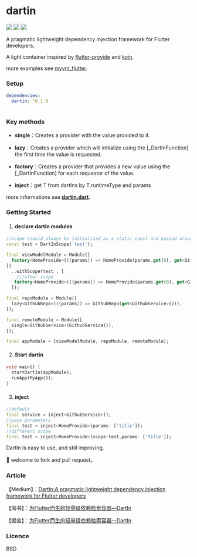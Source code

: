 # dartin

![](https://img.shields.io/badge/build-passing-brightgreen.svg) [![](https://img.shields.io/badge/pub-v0.0.1-blue.svg)](https://pub.dartlang.org/packages/dartin)  ![](https://img.shields.io/badge/support-dart|flutter-red.svg)

A pragmatic lightweight dependency injection framework for Flutter developers.

 A light container inspired by [flutter-provide](https://github.com/google/flutter-provide) and [koin](https://github.com/InsertKoinIO/koin).

more examples see  [mvvm_flutter](https://github.com/ditclear/mvvm_flutter).

### Setup

```yaml
dependencies:
  dartin: ^0.1.0
  
```

### Key methods

- **single**：Creates a provider with the value provided to it.
- **lazy**：Creates a provider which will initialize using the [_DartInFunction]
  the first time the value is requested.

- **factory**：Creates a provider that provides a new value using the [_DartInFunction] for each
   requestor of the value.
- **inject<T>**：get T  from dartIns by T.runtimeType and params

more informations see [**dartin.dart**](https://github.com/ditclear/dartin/blob/master/lib/dartin.dart).

### Getting Started

1. #### declare  dartin modules

```dart
//scope should always be initialized as a static const and passed around.
const test = DartInScope('test');

final viewModelModule = Module([
  factory<HomeProvide>(({params}) => HomeProvide(params.get(0), get<GithubRepo>())),
])
  ..withScope(test , [
    ///other scope
   factory<HomeProvide>(({params}) => HomeProvide(params.get(0), get<GithubRepo>())),
  ]);

final repoModule = Module([
  lazy<GithubRepo>(({params}) => GithubRepo(get<GithubService>())),
]);

final remoteModule = Module([
  single<GithubService>(GithubService()),
]);

final appModule = [viewModelModule, repoModule, remoteModule];

```

2. #### Start dartin

```dart
void main() {
  startDartIn(appModule);
  runApp(MyApp());
}
```

3. #### inject

```dart
//default
final service = inject<GithubService>();
//pass parameters
final test = inject<HomeProvide>(params: ['title']);
//different scope
final test = inject<HomeProvide>(scope:test,params: ['title']);

```

DartIn is easy to use, and still improving.

🍺 welcome to fork and pull request。

### Article

【Medium】：[DartIn:A pragmatic lightweight dependency injection framework for Flutter developers](https://medium.com/@ditclear/dartin-a-pragmatic-lightweight-dependency-injection-framework-for-flutter-developers-bbb57c47b31f)

【简书】：[为Flutter而生的轻量级依赖检索容器—DartIn](https://www.jianshu.com/p/a13d38ba617f)

【掘金】：[为Flutter而生的轻量级依赖检索容器—DartIn](https://juejin.im/post/5c95b7c2f265da60cc02b258)

### Licence

BSD